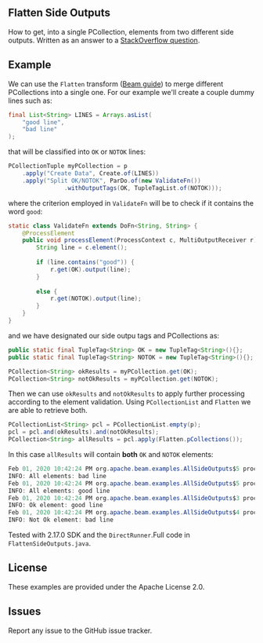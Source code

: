 ## Flatten Side Outputs

How to get, into a single PCollection, elements from two different side outputs. Written as an answer to a [StackOverflow question](https://stackoverflow.com/a/60021419/6121516).

## Example

We can use the `Flatten` transform ([Beam guide][1]) to merge different PCollections into a single one. For our example we'll create a couple dummy lines such as:

```java
final List<String> LINES = Arrays.asList(
    "good line",
    "bad line"
);
```

that will be classified into `OK` or `NOTOK` lines:

```java
PCollectionTuple myPCollection = p
    .apply("Create Data", Create.of(LINES))
    .apply("Split OK/NOTOK", ParDo.of(new ValidateFn())
                .withOutputTags(OK, TupleTagList.of(NOTOK)));
```

where the criterion employed in `ValidateFn` will be to check if it contains the word `good`:

```java
static class ValidateFn extends DoFn<String, String> {
    @ProcessElement
    public void processElement(ProcessContext c, MultiOutputReceiver r) {
        String line = c.element();
        
        if (line.contains("good")) {
            r.get(OK).output(line);
        }
          
        else {
            r.get(NOTOK).output(line);
        }
    }
}
```

and we have designated our side outpu tags and PCollections as:

```java
public static final TupleTag<String> OK = new TupleTag<String>(){};
public static final TupleTag<String> NOTOK = new TupleTag<String>(){};

PCollection<String> okResults = myPCollection.get(OK);
PCollection<String> notOkResults = myPCollection.get(NOTOK);
```

Then we can use `okResults` and `notOkResults` to apply further processing according to the element validation. Using `PCollectionList` and `Flatten` we are able to retrieve both.

```java
PCollectionList<String> pcl = PCollectionList.empty(p);
pcl = pcl.and(okResults).and(notOkResults);
PCollection<String> allResults = pcl.apply(Flatten.pCollections());
```

In this case `allResults` will contain **both** `OK` and `NOTOK` elements:

```java
Feb 01, 2020 10:42:24 PM org.apache.beam.examples.AllSideOutputs$5 processElement
INFO: All elements: bad line
Feb 01, 2020 10:42:24 PM org.apache.beam.examples.AllSideOutputs$5 processElement
INFO: All elements: good line
Feb 01, 2020 10:42:24 PM org.apache.beam.examples.AllSideOutputs$3 processElement
INFO: Ok element: good line
Feb 01, 2020 10:42:24 PM org.apache.beam.examples.AllSideOutputs$4 processElement
INFO: Not Ok element: bad line
```

Tested with 2.17.0 SDK and the `DirectRunner`.Full code in `FlattenSideOutputs.java`.


  [1]: https://beam.apache.org/documentation/programming-guide/#core-beam-transforms


## License

These examples are provided under the Apache License 2.0.

## Issues

Report any issue to the GitHub issue tracker.
